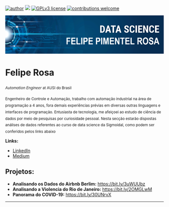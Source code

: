 [![author](https://img.shields.io/badge/author-felipeRosa-red.svg)](https://www.linkedin.com/in/felipe-rosa-19975b10b) [![](https://img.shields.io/badge/python-3.7+-blue.svg)](https://www.python.org/downloads/release/python-365/) [![GPLv3 license](https://img.shields.io/badge/License-GPLv3-blue.svg)](http://perso.crans.org/besson/LICENSE.html) [![contributions welcome](https://img.shields.io/badge/contributions-welcome-brightgreen.svg?style=flat)](https://github.com/carlosfab/data_science/issues)

<p align="center">
  <img src="banner_FPR.png" >
</p>

# Felipe Rosa
<sub>*Automation Engineer* at AUSI do Brasil</sub>

<sub>Engenheiro de Controle e Automação, trabalho com automação industrial na área de programação a 4 anos, fora demais experiências prévias em diversas outras linguagens e interfaces de programação. Entusiasta de tecnologia, me afeiçoei ao estudo de ciência de dados por meio de pesquisas por curiosidade pessoal.
Nesta secção estarão dispostas análises de dados referentes ao curso de data science da Sigmoidal, como podem ser conferidos pelos links abaixo</sub>

**Links:**
* [LinkedIn](https://www.linkedin.com/in/felipe-pimentel-rosa-19975b10b/)
* [Medium](https://medium.com/@felipepimentelrosa)


## Projetos:

* **Analisando os Dados do Airbnb Berlim:** https://bit.ly/3uWUUbz
* **Analisando a Violencia do Rio de Janeiro:** https://bit.ly/2OMGLwM
* **Panorama do COVID-19:** https://bit.ly/30UNrvX
---




